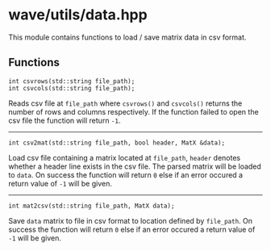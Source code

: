 # wave/utils/data.hpp

This module contains functions to load / save matrix data in csv format.


## Functions

    int csvrows(std::string file_path);
    int csvcols(std::string file_path);

Reads csv file at `file_path` where `csvrows()` and `csvcols()` returns the number of rows and columns respectively. If the function failed to open the csv file the function will return `-1`.

---

    int csv2mat(std::string file_path, bool header, MatX &data);

Load csv file containing a matrix located at `file_path`, `header` denotes whether a header line exists in the csv file. The parsed matrix will be loaded to `data`. On success the function will return `0` else if an error occured a return value of `-1` will be given.

---

    int mat2csv(std::string file_path, MatX data);

Save `data` matrix to file in csv format to location defined by `file_path`. On success the function will return `0` else if an error occured a return value of `-1` will be given.
